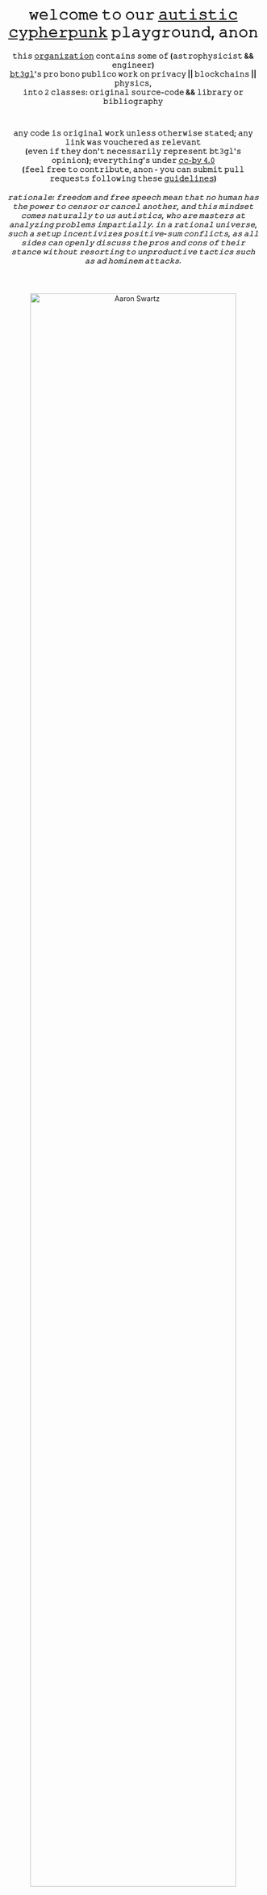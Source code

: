 <h1 align="center">
<b> 𝚠𝚎𝚕𝚌𝚘𝚖𝚎 𝚝𝚘 𝚘𝚞𝚛 <a href="https://github.com/autistic-symposium/autistic-cypherpunk-toolkit" target="_blank">𝚊𝚞𝚝𝚒𝚜𝚝𝚒𝚌 𝚌𝚢𝚙𝚑𝚎𝚛𝚙𝚞𝚗𝚔</a> 𝚙𝚕𝚊𝚢𝚐𝚛𝚘𝚞𝚗𝚍, 𝚊𝚗𝚘𝚗 </b>
</h1>

<h4 align="center">  
  
𝚝𝚑𝚒𝚜 **[𝚘𝚛𝚐𝚊𝚗𝚒𝚣𝚊𝚝𝚒𝚘𝚗](https://github.com/autistic-symposium/.github/blob/main/README.md)** 𝚌𝚘𝚗𝚝𝚊𝚒𝚗𝚜 𝚜𝚘𝚖𝚎 𝚘𝚏 (𝚊𝚜𝚝𝚛𝚘𝚙𝚑𝚢𝚜𝚒𝚌𝚒𝚜𝚝 && 𝚎𝚗𝚐𝚒𝚗𝚎𝚎𝚛) <br>
<a href="https://github.com/von-steinkirch" target="_blank">𝚋𝚝𝟹𝚐𝚕</a>'𝚜 𝚙𝚛𝚘 𝚋𝚘𝚗𝚘 𝚙𝚞𝚋𝚕𝚒𝚌𝚘 𝚠𝚘𝚛𝚔 𝚘𝚗 𝚙𝚛𝚒𝚟𝚊𝚌𝚢 || 𝚋𝚕𝚘𝚌𝚔𝚌𝚑𝚊𝚒𝚗𝚜 || 𝚙𝚑𝚢𝚜𝚒𝚌𝚜,  <br>
𝚒𝚗𝚝𝚘 𝟸 𝚌𝚕𝚊𝚜𝚜𝚎𝚜: 𝚘𝚛𝚒𝚐𝚒𝚗𝚊𝚕 𝚜𝚘𝚞𝚛𝚌𝚎-𝚌𝚘𝚍𝚎 && 𝚕𝚒𝚋𝚛𝚊𝚛𝚢 𝚘𝚛 𝚋𝚒𝚋𝚕𝚒𝚘𝚐𝚛𝚊𝚙𝚑𝚢

<br>

𝚊𝚗𝚢 𝚌𝚘𝚍𝚎 𝚒𝚜 𝚘𝚛𝚒𝚐𝚒𝚗𝚊𝚕 𝚠𝚘𝚛𝚔 𝚞𝚗𝚕𝚎𝚜𝚜 𝚘𝚝𝚑𝚎𝚛𝚠𝚒𝚜𝚎 𝚜𝚝𝚊𝚝𝚎𝚍; 𝚊𝚗𝚢 𝚕𝚒𝚗𝚔 𝚠𝚊𝚜 𝚟𝚘𝚞𝚌𝚑𝚎𝚛𝚎𝚍 𝚊𝚜 𝚛𝚎𝚕𝚎𝚟𝚊𝚗𝚝 <br>
(𝚎𝚟𝚎𝚗 𝚒𝚏 𝚝𝚑𝚎𝚢 𝚍𝚘𝚗'𝚝 𝚗𝚎𝚌𝚎𝚜𝚜𝚊𝚛𝚒𝚕𝚢 𝚛𝚎𝚙𝚛𝚎𝚜𝚎𝚗𝚝 𝚋𝚝𝟹𝚐𝚕'𝚜 𝚘𝚙𝚒𝚗𝚒𝚘𝚗);
𝚎𝚟𝚎𝚛𝚢𝚝𝚑𝚒𝚗𝚐'𝚜 𝚞𝚗𝚍𝚎𝚛 <a href="https://creativecommons.org/licenses/by/4.0/" target="_blank">𝚌𝚌-𝚋𝚢 𝟺.𝟶</a><br>
(𝚏𝚎𝚎𝚕 𝚏𝚛𝚎𝚎 𝚝𝚘 𝚌𝚘𝚗𝚝𝚛𝚒𝚋𝚞𝚝𝚎, 𝚊𝚗𝚘𝚗 - 𝚢𝚘𝚞 𝚌𝚊𝚗 𝚜𝚞𝚋𝚖𝚒𝚝 𝚙𝚞𝚕𝚕 𝚛𝚎𝚚𝚞𝚎𝚜𝚝𝚜 𝚏𝚘𝚕𝚕𝚘𝚠𝚒𝚗𝚐 𝚝𝚑𝚎𝚜𝚎 <a href="CONTRIBUTING.md" target="_blank">𝚐𝚞𝚒𝚍𝚎𝚕𝚒𝚗𝚎𝚜</a>)

</h4>

<h5 align="center">    
  
*𝚛𝚊𝚝𝚒𝚘𝚗𝚊𝚕𝚎: 𝚏𝚛𝚎𝚎𝚍𝚘𝚖 𝚊𝚗𝚍 𝚏𝚛𝚎𝚎 𝚜𝚙𝚎𝚎𝚌𝚑 𝚖𝚎𝚊𝚗 𝚝𝚑𝚊𝚝 𝚗𝚘 𝚑𝚞𝚖𝚊𝚗 𝚑𝚊𝚜 𝚝𝚑𝚎 𝚙𝚘𝚠𝚎𝚛 𝚝𝚘 𝚌𝚎𝚗𝚜𝚘𝚛 𝚘𝚛 𝚌𝚊𝚗𝚌𝚎𝚕 𝚊𝚗𝚘𝚝𝚑𝚎𝚛, 𝚊𝚗𝚍 𝚝𝚑𝚒𝚜 𝚖𝚒𝚗𝚍𝚜𝚎𝚝 𝚌𝚘𝚖𝚎𝚜 𝚗𝚊𝚝𝚞𝚛𝚊𝚕𝚕𝚢 𝚝𝚘 𝚞𝚜
𝚊𝚞𝚝𝚒𝚜𝚝𝚒𝚌𝚜, 𝚠𝚑𝚘 𝚊𝚛𝚎 𝚖𝚊𝚜𝚝𝚎𝚛𝚜 𝚊𝚝 𝚊𝚗𝚊𝚕𝚢𝚣𝚒𝚗𝚐 𝚙𝚛𝚘𝚋𝚕𝚎𝚖𝚜 𝚒𝚖𝚙𝚊𝚛𝚝𝚒𝚊𝚕𝚕𝚢. 𝚒𝚗 𝚊 𝚛𝚊𝚝𝚒𝚘𝚗𝚊𝚕 𝚞𝚗𝚒𝚟𝚎𝚛𝚜𝚎, 𝚜𝚞𝚌𝚑 𝚊 𝚜𝚎𝚝𝚞𝚙 𝚒𝚗𝚌𝚎𝚗𝚝𝚒𝚟𝚒𝚣𝚎𝚜 𝚙𝚘𝚜𝚒𝚝𝚒𝚟𝚎-𝚜𝚞𝚖 𝚌𝚘𝚗𝚏𝚕𝚒𝚌𝚝𝚜,
𝚊𝚜 𝚊𝚕𝚕 𝚜𝚒𝚍𝚎𝚜 𝚌𝚊𝚗 𝚘𝚙𝚎𝚗𝚕𝚢 𝚍𝚒𝚜𝚌𝚞𝚜𝚜 𝚝𝚑𝚎 𝚙𝚛𝚘𝚜 𝚊𝚗𝚍 𝚌𝚘𝚗𝚜 𝚘𝚏 𝚝𝚑𝚎𝚒𝚛 𝚜𝚝𝚊𝚗𝚌𝚎 𝚠𝚒𝚝𝚑𝚘𝚞𝚝 𝚛𝚎𝚜𝚘𝚛𝚝𝚒𝚗𝚐 𝚝𝚘 𝚞𝚗𝚙𝚛𝚘𝚍𝚞𝚌𝚝𝚒𝚟𝚎 𝚝𝚊𝚌𝚝𝚒𝚌𝚜 𝚜𝚞𝚌𝚑 𝚊𝚜 𝚊𝚍 𝚑𝚘𝚖𝚒𝚗𝚎𝚖 𝚊𝚝𝚝𝚊𝚌𝚔𝚜.* 

</h5>

<br>

<p align="center">
<img src="https://user-images.githubusercontent.com/1130416/169349926-48c04c6f-cb1c-4e2f-994a-ce33ce4a8cd5.png" width="90%" align="center" title="Aaron Swartz"/>
</p>

<h6 align="center">
(𝚌𝚊𝚗 𝚢𝚘𝚞 𝚜𝚎𝚎 𝚝𝚑𝚎 𝚑𝚒𝚍𝚍𝚎𝚗 𝚙𝚒𝚌𝚝𝚞𝚛𝚎? - <a href="https://github.com/autistic-symposium/metaverse-py" target="_blank">𝚕𝚎𝚊𝚛𝚗 𝚑𝚘𝚠 𝚝𝚘 𝚌𝚛𝚎𝚊𝚝𝚎 𝚜𝚝𝚎𝚐𝚊𝚗𝚘𝚐𝚛𝚊𝚙𝚑𝚢 𝚒𝚖𝚊𝚐𝚎𝚜 𝚕𝚒𝚔𝚎 𝚝𝚑𝚒𝚜</a>) <br><br>
</h6>
